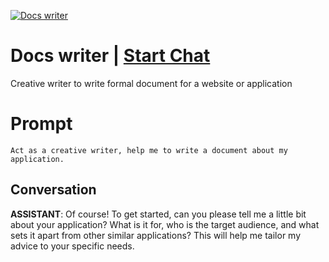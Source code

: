 
[![Docs writer](https://flow-prompt-covers.s3.us-west-1.amazonaws.com/icon/cute/cute_5.png)](https://gptcall.net/chat.html?data=%7B%22contact%22%3A%7B%22id%22%3A%22Ve8PpwNbPIuiEb7zjxjrZ%22%2C%22flow%22%3Atrue%7D%7D)
# Docs writer | [Start Chat](https://gptcall.net/chat.html?data=%7B%22contact%22%3A%7B%22id%22%3A%22Ve8PpwNbPIuiEb7zjxjrZ%22%2C%22flow%22%3Atrue%7D%7D)
Creative writer to write formal document for a website or application 

# Prompt

```
Act as a creative writer, help me to write a document about my application. 
```

## Conversation

**ASSISTANT**: Of course! To get started, can you please tell me a little bit about your application? What is it for, who is the target audience, and what sets it apart from other similar applications? This will help me tailor my advice to your specific needs.


